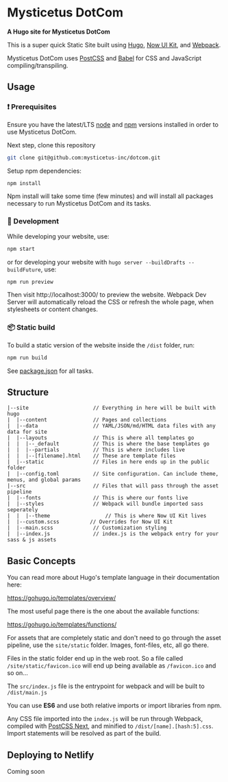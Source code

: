 # Mysticetus DotCom

**A Hugo site for Mysticetus DotCom**

This is a super quick Static Site built using [Hugo](https://gohugo.io/), [Now UI Kit](https://demos.creative-tim.com/now-ui-kit/index.html), and [Webpack](https://webpack.js.org/).

Mysticetus DotCom uses [PostCSS](http://postcss.org/) and [Babel](https://babeljs.io/) for CSS and JavaScript compiling/transpiling.

## Usage

### :exclamation: Prerequisites

Ensure you have the latest/LTS [node](https://nodejs.org/en/download/) and [npm](https://www.npmjs.com/get-npm) versions installed in order to use Mysticetus DotCom.

Next step, clone this repository

```bash
git clone git@github.com:mysticetus-inc/dotcom.git
```

Setup npm dependencies:
```bash
npm install
```
Npm install will take some time (few minutes) and will install all packages necessary to run Mysticetus DotCom and its tasks.

### :construction_worker: Development

While developing your website, use:

```bash
npm start
```

or for developing your website with `hugo server --buildDrafts --buildFuture`, use:

```bash
npm run preview
```

Then visit http://localhost:3000/ to preview the website. Webpack Dev Server will automatically reload the CSS or refresh the whole page, when stylesheets or content changes.

### :package: Static build

To build a static version of the website inside the `/dist` folder, run:

```bash
npm run build
```

See [package.json](package.json#L8) for all tasks.

## Structure

```
|--site                		// Everything in here will be built with hugo
|  |--content          		// Pages and collections
|  |--data             		// YAML/JSON/md/HTML data files with any data for site
|  |--layouts          		// This is where all templates go
|  |  |--_default      		// This is where the base templates go
|  |  |--partials      		// This is where includes live
|  |  |--[filename].html	// These are template files
|  |--static           		// Files in here ends up in the public folder
|  |--config.toml      		// Site configuration. Can include theme, menus, and global params
|--src                 		// Files that will pass through the asset pipeline
|  |--fonts              	// This is where our fonts live
|  |--styles              	// Webpack will bundle imported sass seperately
|  |  |--theme      			// This is where Now UI Kit lives
|  |--custom.scss          // Overrides for Now UI Kit
|  |--main.scss          	// Customization styling
|  |--index.js         		// index.js is the webpack entry for your sass & js assets
```

## Basic Concepts

You can read more about Hugo's template language in their documentation here:

https://gohugo.io/templates/overview/

The most useful page there is the one about the available functions:

https://gohugo.io/templates/functions/

For assets that are completely static and don't need to go through the asset pipeline,
use the `site/static` folder. Images, font-files, etc, all go there.

Files in the static folder end up in the web root. So a file called `/site/static/favicon.ico` will end up being available as `/favicon.ico` and so on...

The `src/index.js` file is the entrypoint for webpack and will be built to `/dist/main.js`

You can use **ES6** and use both relative imports or import libraries from npm.

Any CSS file imported into the `index.js` will be run through Webpack, compiled with [PostCSS Next](http://cssnext.io/), and
minified to `/dist/[name].[hash:5].css`. Import statements will be resolved as part of the build.

## Deploying to Netlify

Coming soon
